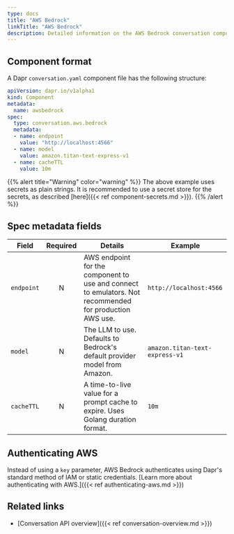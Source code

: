 ```yaml
---
type: docs
title: "AWS Bedrock"
linkTitle: "AWS Bedrock"
description: Detailed information on the AWS Bedrock conversation component
---
```


## Component format

A Dapr `conversation.yaml` component file has the following structure:

```yaml
apiVersion: dapr.io/v1alpha1
kind: Component
metadata:
  name: awsbedrock
spec:
  type: conversation.aws.bedrock
  metadata:
  - name: endpoint
    value: "http://localhost:4566"
  - name: model
    value: amazon.titan-text-express-v1
  - name: cacheTTL
    value: 10m
```

{{% alert title="Warning" color="warning" %}}
The above example uses secrets as plain strings. It is recommended to use a secret store for the secrets, as described [here]({{< ref component-secrets.md >}}).
{{% /alert %}}

## Spec metadata fields

| Field              | Required | Details | Example |
|--------------------|:--------:|---------|---------|
| `endpoint`   | N | AWS endpoint for the component to use and connect to emulators. Not recommended for production AWS use. | `http://localhost:4566` |
| `model` | N | The LLM to use. Defaults to Bedrock's default provider model from Amazon.  | `amazon.titan-text-express-v1` |
| `cacheTTL` | N | A time-to-live value for a prompt cache to expire. Uses Golang duration format.  | `10m` |

## Authenticating AWS

Instead of using a `key` parameter, AWS Bedrock authenticates using Dapr's standard method of IAM or static credentials. [Learn more about authenticating with AWS.]({{< ref authenticating-aws.md >}})

## Related links

- [Conversation API overview]({{< ref conversation-overview.md >}})